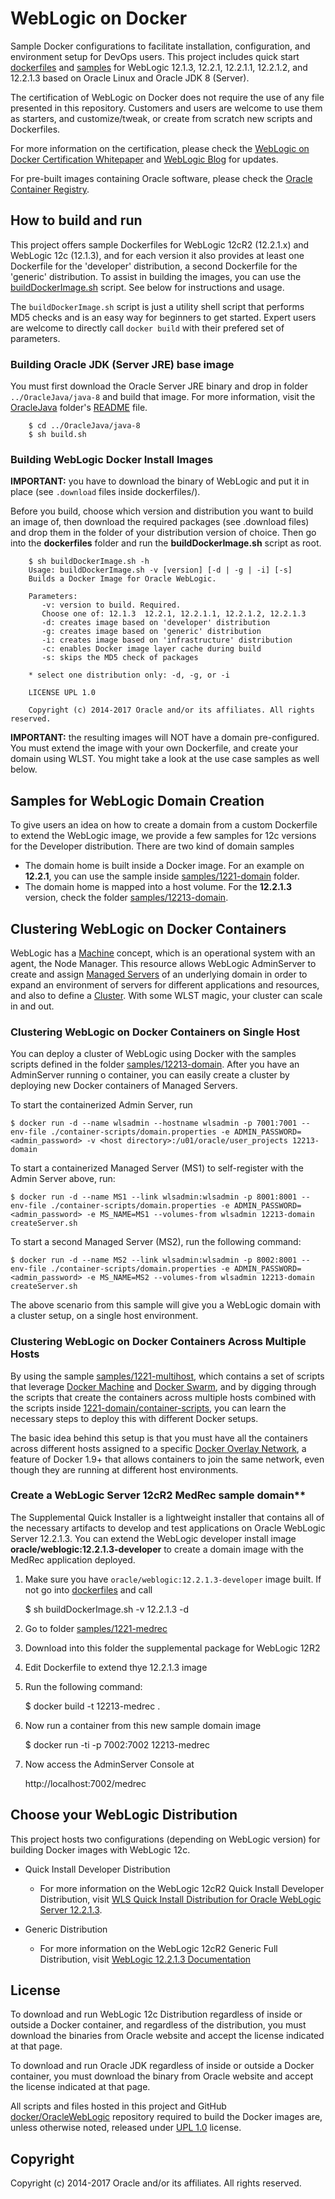 WebLogic on Docker
===============
Sample Docker configurations to facilitate installation, configuration, and environment setup for DevOps users. This project includes quick start [dockerfiles](dockerfiles/) and [samples](samples/) for WebLogic 12.1.3, 12.2.1, 12.2.1.1, 12.2.1.2, and 12.2.1.3 based on Oracle Linux and Oracle JDK 8 (Server).

The certification of WebLogic on Docker does not require the use of any file presented in this repository. Customers and users are welcome to use them as starters, and customize/tweak, or create from scratch new scripts and Dockerfiles.

For more information on the certification, please check the [WebLogic on Docker Certification Whitepaper](http://www.oracle.com/technetwork/middleware/weblogic/overview/weblogic-server-docker-containers-2491959.pdf) and [WebLogic Blog](https://blogs.oracle.com/WebLogicServer/) for updates.

For pre-built images containing Oracle software, please check the [Oracle Container Registry](https://container-registry.oracle.com).

## How to build and run
This project offers sample Dockerfiles for WebLogic 12cR2 (12.2.1.x) and WebLogic 12c (12.1.3), and for each version it also provides at least one Dockerfile for the 'developer' distribution, a second Dockerfile for the 'generic' distribution. To assist in building the images, you can use the [buildDockerImage.sh](https://github.com/oracle/docker-images/blob/master/OracleWebLogic/dockerfiles/buildDockerImage.sh) script. See below for instructions and usage.

The `buildDockerImage.sh` script is just a utility shell script that performs MD5 checks and is an easy way for beginners to get started. Expert users are welcome to directly call `docker build` with their prefered set of parameters.

### Building Oracle JDK (Server JRE) base image
You must first download the Oracle Server JRE binary and drop in folder `../OracleJava/java-8` and build that image. For more information, visit the [OracleJava](../OracleJava) folder's [README](../OracleJava/README.md) file.

        $ cd ../OracleJava/java-8
        $ sh build.sh

### Building WebLogic Docker Install Images
**IMPORTANT:** you have to download the binary of WebLogic and put it in place (see `.download` files inside dockerfiles/<version>).

Before you build, choose which version and distribution you want to build an image of, then download the required packages (see .download files) and drop them in the folder of your distribution version of choice. Then go into the **dockerfiles** folder and run the **buildDockerImage.sh** script as root.

        $ sh buildDockerImage.sh -h
        Usage: buildDockerImage.sh -v [version] [-d | -g | -i] [-s]
        Builds a Docker Image for Oracle WebLogic.
          
        Parameters:
           -v: version to build. Required.
           Choose one of: 12.1.3  12.2.1, 12.2.1.1, 12.2.1.2, 12.2.1.3  
           -d: creates image based on 'developer' distribution
           -g: creates image based on 'generic' distribution
           -i: creates image based on 'infrastructure' distribution
           -c: enables Docker image layer cache during build
           -s: skips the MD5 check of packages
        
        * select one distribution only: -d, -g, or -i
        
        LICENSE UPL 1.0
        
        Copyright (c) 2014-2017 Oracle and/or its affiliates. All rights reserved.

**IMPORTANT:** the resulting images will NOT have a domain pre-configured. You must extend the image with your own Dockerfile, and create your domain using WLST. You might take a look at the use case samples as well below.

## Samples for WebLogic Domain Creation
To give users an idea on how to create a domain from a custom Dockerfile to extend the WebLogic image, we provide a few samples for 12c versions for the Developer distribution. There are two kind of domain samples 
  * The domain home is built inside a Docker image.  For an example on **12.2.1**, you can use the sample inside [samples/1221-domain](samples/1221-domain) folder.
  * The domain home is mapped into a host volume.  For the **12.2.1.3** version, check the folder [samples/12213-domain](samples/12213-domain). 

## Clustering WebLogic on Docker Containers
WebLogic has a [Machine](https://docs.oracle.com/middleware/12213/wls/WLACH/taskhelp/machines/ConfigureMachines.html) concept, which is an operational system with an agent, the Node Manager. This resource allows WebLogic AdminServer to create and assign [Managed Servers](https://docs.oracle.com/middleware/12213/wls/WLACH/taskhelp/domainconfig/CreateManagedServers.html) of an underlying domain in order to expand an environment of servers for different applications and resources, and also to define a [Cluster](). With some WLST magic, your cluster can scale in and out.

### Clustering WebLogic on Docker Containers on Single Host
You can deploy a cluster of WebLogic using Docker with the samples scripts defined in the folder [samples/12213-domain](samples/12213-domain). After you have an AdminServer running o container, you can easily create a cluster by deploying new Docker containers of Managed Servers. 

To start the containerized Admin Server, run

	$ docker run -d --name wlsadmin --hostname wlsadmin -p 7001:7001 --env-file ./container-scripts/domain.properties -e ADMIN_PASSWORD=<admin_password> -v <host directory>:/u01/oracle/user_projects 12213-domain

To start a containerized Managed Server (MS1) to self-register with the Admin Server above, run:

	$ docker run -d --name MS1 --link wlsadmin:wlsadmin -p 8001:8001 --env-file ./container-scripts/domain.properties -e ADMIN_PASSWORD=<admin_password> -e MS_NAME=MS1 --volumes-from wlsadmin 12213-domain createServer.sh

To start a second Managed Server (MS2), run the following command:

	$ docker run -d --name MS2 --link wlsadmin:wlsadmin -p 8002:8001 --env-file ./container-scripts/domain.properties -e ADMIN_PASSWORD=<admin_password> -e MS_NAME=MS2 --volumes-from wlsadmin 12213-domain createServer.sh

The above scenario from this sample will give you a WebLogic domain with a cluster setup, on a single host environment.

### Clustering WebLogic on Docker Containers Across Multiple Hosts
By using the sample [samples/1221-multihost](samples/1221-multihost), which contains a set of scripts that leverage [Docker Machine](https://docs.docker.com/machine/) and [Docker Swarm](https://docs.docker.com/swarm/), and by digging through the scripts that create the containers across multiple hosts combined with the scripts inside [1221-domain/container-scripts](samples/1221-domain/container-scripts), you can learn the necessary steps to deploy this with different Docker setups.

The basic idea behind this setup is that you must have all the containers across different hosts assigned to a specific [Docker Overlay Network](https://docs.docker.com/engine/userguide/networking/dockernetworks/#an-overlay-network), a feature of Docker 1.9+ that allows containers to join the same network, even though they are running at different host environments.

### Create a WebLogic Server 12cR2 MedRec sample domain**
The Supplemental Quick Installer is a lightweight installer that contains all of the necessary artifacts to develop and test applications on Oracle WebLogic Server 12.2.1.3. You can extend the WebLogic developer install image **oracle/weblogic:12.2.1.3-developer** to create a domain image with the MedRec application deployed.

  1. Make sure you have `oracle/weblogic:12.2.1.3-developer` image built. If not go into [dockerfiles](dockerfiles/) and call 

        $ sh buildDockerImage.sh -v 12.2.1.3 -d

  2. Go to folder [samples/1221-medrec](samples/1221-medrec)
  3. Download into this folder the supplemental package for WebLogic 12R2
  4. Edit Dockerfile to extend thye 12.2.1.3 image 
  5. Run the following command: 

        $ docker build -t 12213-medrec .

  5. Now run a container from this new sample domain image

        $ docker run -ti -p 7002:7002 12213-medrec

  6. Now access the AdminServer Console at 

        http://localhost:7002/medrec

## Choose your WebLogic Distribution
This project hosts two configurations (depending on WebLogic version) for building Docker images with WebLogic 12c.

 * Quick Install Developer Distribution

   - For more information on the WebLogic 12cR2 Quick Install Developer Distribution, visit [WLS Quick Install Distribution for Oracle WebLogic Server 12.2.1.3](http://download.oracle.com/otn/nt/middleware/12c/12213/README_12213.txt).

 * Generic Distribution

   - For more information on the WebLogic 12cR2 Generic Full Distribution, visit [WebLogic 12.2.1.3 Documentation](http://docs.oracle.com/middleware/12213/lcm/WLSIG/GUID-E4241C14-42D3-4053-8F83-C748E059607A.htm#WLSIG197)


## License
To download and run WebLogic 12c Distribution regardless of inside or outside a Docker container, and regardless of the distribution, you must download the binaries from Oracle website and accept the license indicated at that page.

To download and run Oracle JDK regardless of inside or outside a Docker container, you must download the binary from Oracle website and accept the license indicated at that page.

All scripts and files hosted in this project and GitHub [docker/OracleWebLogic](./) repository required to build the Docker images are, unless otherwise noted, released under [UPL 1.0](https://oss.oracle.com/licenses/upl/) license.

## Copyright
Copyright (c) 2014-2017 Oracle and/or its affiliates. All rights reserved.
